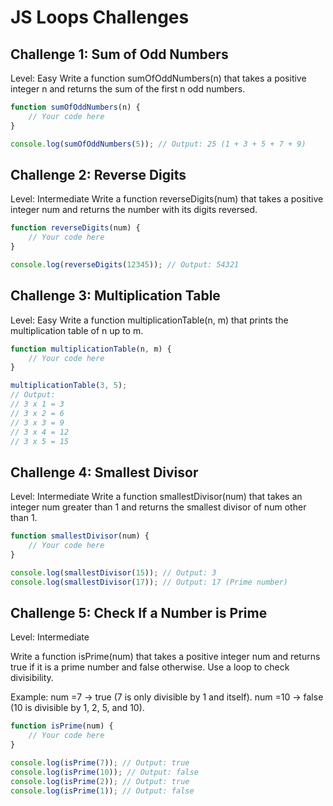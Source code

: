 # JS Loops Challenges

## Challenge 1: Sum of Odd Numbers

Level: Easy
Write a function sumOfOddNumbers(n) that takes a positive integer n and returns the sum of the first n odd numbers.

```javascript
function sumOfOddNumbers(n) {
    // Your code here
}

console.log(sumOfOddNumbers(5)); // Output: 25 (1 + 3 + 5 + 7 + 9)
```

## Challenge 2: Reverse Digits

Level: Intermediate
Write a function reverseDigits(num) that takes a positive integer num and returns the number with its digits reversed.

```javascript
function reverseDigits(num) {
    // Your code here
}

console.log(reverseDigits(12345)); // Output: 54321
```

## Challenge 3: Multiplication Table

Level: Easy
Write a function multiplicationTable(n, m) that prints the multiplication table of n up to m.

```javascript
function multiplicationTable(n, m) {
    // Your code here
}

multiplicationTable(3, 5);
// Output:
// 3 x 1 = 3
// 3 x 2 = 6
// 3 x 3 = 9
// 3 x 4 = 12
// 3 x 5 = 15
```

## Challenge 4: Smallest Divisor

Level: Intermediate
Write a function smallestDivisor(num) that takes an integer num greater than 1 and returns the smallest divisor of num other than 1.

```javascript
function smallestDivisor(num) {
    // Your code here
}

console.log(smallestDivisor(15)); // Output: 3
console.log(smallestDivisor(17)); // Output: 17 (Prime number)
```

## Challenge 5: Check If a Number is Prime

Level: Intermediate

Write a function isPrime(num) that takes a positive integer num and returns true if it is a prime number and false otherwise. Use a loop to check divisibility.

Example:
num =7 → true (7 is only divisible by 1 and itself).
num =10 → false (10 is divisible by 1, 2, 5, and 10).

```javascript
function isPrime(num) {
    // Your code here
}

console.log(isPrime(7)); // Output: true
console.log(isPrime(10)); // Output: false
console.log(isPrime(2)); // Output: true
console.log(isPrime(1)); // Output: false
```
